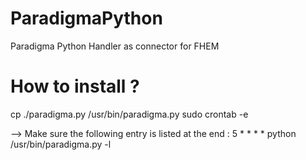# ParadigmaPython
Paradigma Python Handler as connector for FHEM

# How to install ?
cp ./paradigma.py /usr/bin/paradigma.py
sudo crontab -e

--> Make sure the following entry is listed at the end :
5 * * * * python /usr/bin/paradigma.py -l
